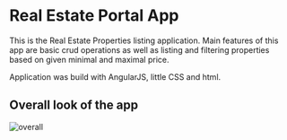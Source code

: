 # Real Estate Portal App

This is the Real Estate Properties listing application. Main features of this app are basic 
crud operations as well as listing and filtering properties based on given minimal and maximal price.

Application was build with AngularJS, little CSS and html. 

## Overall look of the app

![overall](https://user-images.githubusercontent.com/50672367/92723376-42706800-f369-11ea-9c58-97e2bc5a259f.JPG) 
